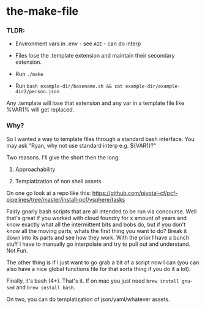 # the-make-file
### TLDR:

* Environment vars in .env - see `AGE` - can do interp

* Files lose the .template extension and maintain their secondary extension.

* Run `./make`

* Run `bash example-dir/basename.sh && cat example-dir/example-dir2/person.json`

Any .template will lose that extension and any var in a template file like %VAR1% will get replaced.

### Why?

So I wanted a way to template files through a standard bash interface. You may ask "Ryan, why not use standard interp e.g. ${VAR1}?"

Two reasons. I'll give the short then the long.

1. Approachability

2. Templatization of non shell assets.  


On one go look at a repo like this:
https://github.com/pivotal-cf/pcf-pipelines/tree/master/install-pcf/vsphere/tasks

Fairly gnarly bash scripts that are all intended to be run via concourse. Well that's great if you worked with cloud foundry for x amount of years and know exactly what all the intermittent bits and bobs do, but if you don't know all the moving parts, whats the first thing you want to do? Break it down into its parts and see how they work. With the prior I have a bunch stuff I have to manually go interpolate and try to pull out and understand. Not Fun.

The other thing is if I just want to go grab a bit of a script now I can (you can also have a nice global functions file for that sorta thing if you do it a lot).

Finally, it's bash (4+). That's it. If on mac you just need `brew install gnu-sed` and `brew install bash`.

On two, you can do templatization of json/yaml/whatever assets.
